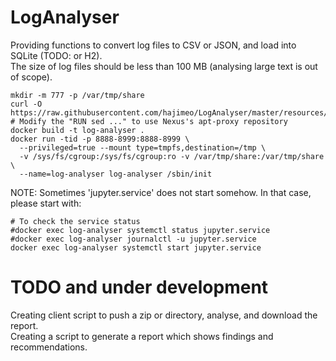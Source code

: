 # LogAnalyser
Providing functions to convert log files to CSV or JSON, and load into SQLite (TODO: or H2).  
The size of log files should be less than 100 MB (analysing large text is out of scope).

```
mkdir -m 777 -p /var/tmp/share
curl -O https://raw.githubusercontent.com/hajimeo/LogAnalyser/master/resources/Dockerfile
# Modify the "RUN sed ..." to use Nexus's apt-proxy repository
docker build -t log-analyser .
docker run -tid -p 8888-8999:8888-8999 \
  --privileged=true --mount type=tmpfs,destination=/tmp \
  -v /sys/fs/cgroup:/sys/fs/cgroup:ro -v /var/tmp/share:/var/tmp/share \
  --name=log-analyser log-analyser /sbin/init
```

NOTE: Sometimes 'jupyter.service' does not start somehow. In that case, please start with:  
```
# To check the service status
#docker exec log-analyser systemctl status jupyter.service
#docker exec log-analyser journalctl -u jupyter.service
docker exec log-analyser systemctl start jupyter.service
```

# TODO and under development
Creating client script to push a zip or directory, analyse, and download the report.  
Creating a script to generate a report which shows findings and recommendations. 
